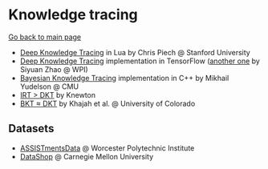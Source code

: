 # Knowledge tracing

[Go back to main page](/las2017)

- [Deep Knowledge Tracing](https://github.com/chrispiech/DeepKnowledgeTracing) in Lua by Chris Piech @ Stanford University
- [Deep Knowledge Tracing](https://github.com/lingochamp/tensorflow-dkt/tree/master/src) implementation in TensorFlow ([another one](https://github.com/siyuanzhao/2016-EDM) by Siyuan Zhao @ WPI)
- [Bayesian Knowledge Tracing](https://github.com/IEDMS/standard-bkt) implementation in C++ by Mikhail Yudelson @ CMU
- [IRT > DKT](https://github.com/Knewton/edm2016) by Knewton
- [BKT ≈ DKT](https://github.com/mmkhajah/dkt) by Khajah et al. @ University of Colorado

## Datasets

- [ASSISTmentsData](https://sites.google.com/site/assistmentsdata/) @ Worcester Polytechnic Institute
- [DataShop](https://pslcdatashop.web.cmu.edu) @ Carnegie Mellon University
